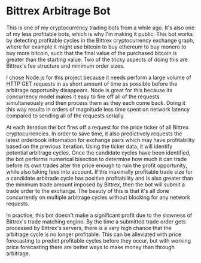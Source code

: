 # Bittrex Arbitrage Bot

This is one of my cryptocurrency trading bots from a while ago.  It's also one of my less profitable bots, which is why I'm making it public.  This bot works by detecting profitable cycles in the Bittrex cryptocurrency exchange graph, where for example it might use bitcoin to buy ethereum to buy monero to buy more bitcoin, such that the final value of the purchased bitcoin is greater than the starting value.  Two of the tricky aspects of doing this are Bittrex's fee structure and minimum order sizes.  

I chose Node.js for this project because it needs perform a large volume of HTTP GET requests in as short amount of time as possible before the arbitrage opportunity disappears.  Node is great for this because its concurrency model makes it easy to fire off all of the requests simultaneously and then process them as they each come back.  Doing it this way results in orders of magnitude less time spent on network latency compared to sending all of the requests serially.

At each iteration the bot fires off a request for the price ticker of all Bittrex cryptocurrencies.  In order to save time, it also predictively requests the latest orderbook information for exchange pairs which may have profitability based on the previous iteration.  Using the ticker data, it will identify potential arbitrage cycles.  Once the candidate cycles have been identified, the bot performs numerical bisection to determine how much it can trade before its own trades alter the price enough to ruin the profit opportunity, while also taking fees into account.  If the maximally profitable trade size for a candidate arbitrade cycle has positive profitability and is also greater than the minimum trade amount imposed by Bittrex, then the bot will submit a trade order to the exchange.  The beauty of this is that it's all done concurrently on multiple arbitrage cycles without blocking for any network requests.

In practice, this bot doesn't make a significant profit due to the slowness of Bittrex's trade matching engine.  By the time a submitted trade order gets processed by Bittrex's servers, there is a very high chance that the arbitrage cycle is no longer profitable.  This can be alleviated with price forecasting to predict profitable cycles before they occur, but with working price forecasting there are better ways to make money than through arbitrage.
